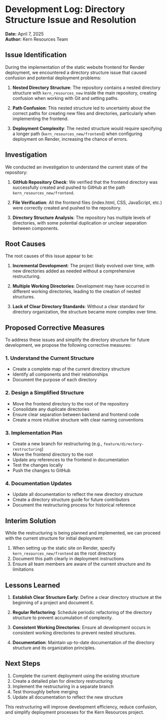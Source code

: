 # Development Log: Directory Structure Issue and Resolution

**Date:** April 7, 2025  
**Author:** Kern Resources Team

## Issue Identification

During the implementation of the static website frontend for Render deployment, we encountered a directory structure issue that caused confusion and potential deployment problems:

1. **Nested Directory Structure**: The repository contains a nested directory structure with `kern_resources_new` inside the main repository, creating confusion when working with Git and setting paths.

2. **Path Confusion**: This nested structure led to uncertainty about the correct paths for creating new files and directories, particularly when implementing the frontend.

3. **Deployment Complexity**: The nested structure would require specifying a longer path (`kern_resources_new/frontend`) when configuring deployment on Render, increasing the chance of errors.

## Investigation

We conducted an investigation to understand the current state of the repository:

1. **GitHub Repository Check**: We verified that the frontend directory was successfully created and pushed to GitHub at the path `kern_resources_new/frontend`.

2. **File Verification**: All the frontend files (index.html, CSS, JavaScript, etc.) were correctly created and pushed to the repository.

3. **Directory Structure Analysis**: The repository has multiple levels of directories, with some potential duplication or unclear separation between components.

## Root Causes

The root causes of this issue appear to be:

1. **Incremental Development**: The project likely evolved over time, with new directories added as needed without a comprehensive restructuring.

2. **Multiple Working Directories**: Development may have occurred in different working directories, leading to the creation of nested structures.

3. **Lack of Clear Directory Standards**: Without a clear standard for directory organization, the structure became more complex over time.

## Proposed Corrective Measures

To address these issues and simplify the directory structure for future development, we propose the following corrective measures:

### 1. Understand the Current Structure

- Create a complete map of the current directory structure
- Identify all components and their relationships
- Document the purpose of each directory

### 2. Design a Simplified Structure

- Move the frontend directory to the root of the repository
- Consolidate any duplicate directories
- Ensure clear separation between backend and frontend code
- Create a more intuitive structure with clear naming conventions

### 3. Implementation Plan

- Create a new branch for restructuring (e.g., `feature/directory-restructuring`)
- Move the frontend directory to the root
- Update any references to the frontend in documentation
- Test the changes locally
- Push the changes to GitHub

### 4. Documentation Updates

- Update all documentation to reflect the new directory structure
- Create a directory structure guide for future contributors
- Document the restructuring process for historical reference

## Interim Solution

While the restructuring is being planned and implemented, we can proceed with the current structure for initial deployment:

1. When setting up the static site on Render, specify `kern_resources_new/frontend` as the root directory
2. Document this path clearly in deployment instructions
3. Ensure all team members are aware of the current structure and its limitations

## Lessons Learned

1. **Establish Clear Structure Early**: Define a clear directory structure at the beginning of a project and document it.

2. **Regular Refactoring**: Schedule periodic refactoring of the directory structure to prevent accumulation of complexity.

3. **Consistent Working Directories**: Ensure all development occurs in consistent working directories to prevent nested structures.

4. **Documentation**: Maintain up-to-date documentation of the directory structure and its organization principles.

## Next Steps

1. Complete the current deployment using the existing structure
2. Create a detailed plan for directory restructuring
3. Implement the restructuring in a separate branch
4. Test thoroughly before merging
5. Update all documentation to reflect the new structure

This restructuring will improve development efficiency, reduce confusion, and simplify deployment processes for the Kern Resources project.
